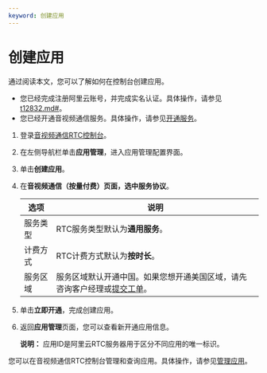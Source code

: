 ```yaml
---
keyword: 创建应用
---
```


# 创建应用

通过阅读本文，您可以了解如何在控制台创建应用。

-   您已经完成注册阿里云账号，并完成实名认证。具体操作，请参见[t12832.md\#]()。
-   您已经开通音视频通信服务。具体操作，请参见[开通服务](/cn.zh-CN/快速入门/开通服务.md)。

1.  登录[音视频通信RTC控制台](https://rtc.console.aliyun.com/)。

2.  在左侧导航栏单击**应用管理**，进入应用管理配置界面。

3.  单击**创建应用**。

4.  在**音视频通信（按量付费）**页面，选中**服务协议**。

    |选项|说明|
    |--|--|
    |服务类型|RTC服务类型默认为**通用服务**。|
    |计费方式|RTC计费方式默认为**按时长**。|
    |服务区域|服务区域默认开通中国。如果您想开通美国区域，请先咨询客户经理或[提交工单](https://selfservice.console.aliyun.com/ticket/createIndex?spm=5176.2020520129.103.2.3a8246aeoDOLC9)。|

5.  单击**立即开通**，完成创建应用。

6.  返回**应用管理**页面，您可以查看新开通应用信息。

    **说明：** 应用ID是阿里云RTC服务器用于区分不同应用的唯一标识。


您可以在音视频通信RTC控制台管理和查询应用。具体操作，请参见[管理应用](/cn.zh-CN/控制台指南/管理应用.md)。

